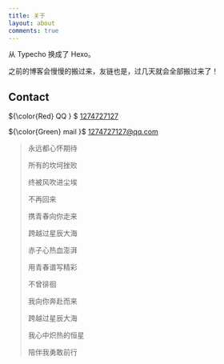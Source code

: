 ```yaml
---
title: 关于
layout: about
comments: true
---
```

从 Typecho 换成了 Hexo。

之前的博客会慢慢的搬过来，友链也是，过几天就会全部搬过来了！

## Contact

${\color{Red} QQ } $ [1274727127](tencent://message/?uin=1274727127)

${\color{Green} mail }$ [1274727127@qq.com](mailto:1274727127@qq.com)

>永远都心怀期待
>
>所有的坎坷挫败
>
>终被风吹进尘埃
>
>不再回来
>
>携青春向你走来
>
>跨越过星辰大海
>
>赤子心热血澎湃
>
>用青春谱写精彩
>
>不曾徘徊
>
>我向你奔赴而来
>
>跨越过星辰大海
>
>我心中炽热的恒星
>
>陪伴我勇敢前行